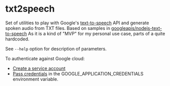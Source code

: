 # txt2speech
Set of utilities to play with Google's [text-to-speech](https://cloud.google.com/text-to-speech) API and generate 
spoken audio from TXT files.
Based on samples in [googleapis/nodejs-text-to-speech](https://github.com/googleapis/nodejs-text-to-speech)
As it is a kind of "MVP" for my personal use case, parts of a quite hardcoded.

See `--help` option for description of parameters.

To authenticate against Google cloud:
* [Create a service account](https://cloud.google.com/iam/docs/understanding-service-accounts)
* [Pass credentials](https://cloud.google.com/docs/authentication/production) in the GOOGLE_APPLICATION_CREDENTIALS environment variable. 
 
